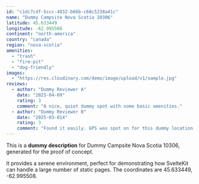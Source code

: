 ```yaml
---
id: "c1dc7cdf-5ccc-4832-b66b-c68c5238a41c"
name: "Dummy Campsite Nova Scotia 10306"
latitude: 45.633449
longitude: -62.995508
continent: "north-america"
country: "canada"
region: "nova-scotia"
amenities:
  - "trash"
  - "fire-pit"
  - "dog-friendly"
images:
  - "https://res.cloudinary.com/demo/image/upload/v1/sample.jpg"
reviews:
  - author: "Dummy Reviewer A"
    date: "2025-04-09"
    rating: 3
    comment: "A nice, quiet dummy spot with some basic amenities."
  - author: "Dummy Reviewer B"
    date: "2025-03-014"
    rating: 3
    comment: "Found it easily. GPS was spot on for this dummy location."
---
```


This is a **dummy description** for Dummy Campsite Nova Scotia 10306, generated for the proof of concept.

It provides a serene environment, perfect for demonstrating how SvelteKit can handle a large number of static pages. The coordinates are 45.633449, -62.995508.
